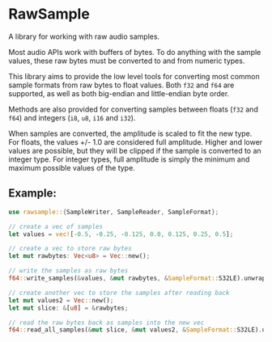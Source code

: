 # RawSample

A library for working with raw audio samples.

Most audio APIs work with buffers of bytes. 
To do anything with the sample values, these raw bytes must be converted to and from numeric types.

This library aims to provide the low level tools for converting most common sample formats from raw bytes to float values. 
Both `f32` and `f64` are supported, as well as both big-endian and little-endian byte order.

Methods are also provided for converting samples between floats (`f32` and `f64`) and integers (`i8`, `u8`, `i16` and `i32`). 

When samples are converted, the amplitude is scaled to fit the new type.
For floats, the values +/- 1.0 are considered full amplitude.
Higher and lower values are possible, but they will be clipped if the sample is converted to an integer type.
For integer types, full amplitude is simply the minimum and maximum possible values of the type.


## Example: 

```rust
use rawsample::{SampleWriter, SampleReader, SampleFormat};

// create a vec of samples
let values = vec![-0.5, -0.25, -0.125, 0.0, 0.125, 0.25, 0.5];

// create a vec to store raw bytes
let mut rawbytes: Vec<u8> = Vec::new();

// write the samples as raw bytes
f64::write_samples(&values, &mut rawbytes, &SampleFormat::S32LE).unwrap();

// create another vec to store the samples after reading back 
let mut values2 = Vec::new();
let mut slice: &[u8] = &rawbytes;

// read the raw bytes back as samples into the new vec 
f64::read_all_samples(&mut slice, &mut values2, &SampleFormat::S32LE).unwrap();
```
